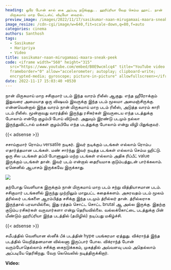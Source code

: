 ```yaml
---
heading: ஒரே போன் கால் கை அப்படி நடுங்குது.. ஹரிப்ரியா வேற செம்ம ஹாட். நான்
  மிருகமாய் மாற லேட்டஸ்ட் வீடியோ வைரல்.
preview_image: /images/2022/11/17/sasikumar-naan-mirugamaai-maara-sneak-peek-1-.jpg
image_resize: /cdn-cgi/image/w=640,fit=scale-down,q=80,f=auto
categories: cinema
authors: Santhosh
tags:
  - Sasikumar
  - Haripriya
  - Video
title: sasikumar-naan-mirugamaai-maara-sneak-peek
code: <iframe width="560" height="315"
  src="https://www.youtube.com/embed/B0E9wcmlcq4" title="YouTube video player"
  frameborder="0" allow="accelerometer; autoplay; clipboard-write;
  encrypted-media; gyroscope; picture-in-picture" allowfullscreen></iframe>
date: 2022-11-17 15:03:40 +0530
---
```



நான் மிருகமாய் மாற சசிகுமார் படம் இந்த வாரம் ரிலீஸ் ஆகுது. எந்த ஹீரோக்கும் இதுவரை அமையாத ஒரு விஷயம் இவருக்கு இந்த படம் மூலமா அமைஞ்சிருக்கு. என்னவென்றால் இந்த வாரம் நான் மிருகமாய் மாற படம் ரிலீஸ், அடுத்த வாரம் காரி படம் ரிலீஸ். மூன்றாவது வாரத்தில் இருந்து ரசிகர்கள் இவருடைய எந்த படத்துக்கு போலாம் என்றே குழம்பி போய் விடுவர். அதுவும் இரண்டு படமும் நல்லா இருந்துவிட்டால் மக்கள் குழம்பியே எந்த படத்துக்கு போலாம் என்று விழி பிதுங்குவர்.

{{< adsense >}}

சசாய்குமார் ரொம்ப versatile நடிகர். இவர் நடிக்கும் படங்கள் எல்லாம் ரொம்ப எதார்த்தமான படங்கள். மண் சார்ந்து இவர் நடித்த படங்கள் எல்லாம் செம்ம ஹிட்டு. ஒரு சில படங்கள் தப்பி போனாலும் மற்ற படங்கள் எல்லாம் அதிக ரிப்பீட் value இருக்கும் படங்கள் தான். இவர் படம் என்றால்  தைரியமாக குடும்பத்துடன் பார்க்கலாம். ஏனெனில் ஆபாசம் இருக்கவே இருக்காது.

![](/images/2022/11/17/sasikumar-naan-mirugamaai-maara-sneak-peek-1-.jpg)

தற்போது வெளியாக இருக்கும் நான் மிருகமாய் மாற படம் சற்று வித்தியாசமான படம். சசிகுமார் படங்களில் இருந்து முற்றிலும் மாறுபட்ட கதைக்களம். அசுரவதம் படம் மூலம் த்ரில்லர் படங்களை ஆரம்பித்த சசிக்கு இந்த படமும் த்ரில்லர் தான். த்ரில்லராக இருந்தால் பரவாயில்லை, இது ரத்தம் சொட்ட சொட்ட brutal ஆ அல்ல இருக்கு. இதற்கு குடும்ப ரசிகர்கள் வருவார்களா என்று தெரியவில்லை. வல்லக்கோட்டை படத்துக்கு பின் மீண்டும் ஹரிப்ரியா இந்த படத்தில் (தமிழில்) நடிப்பது மகிழ்ச்சி.

{{< adsense >}}

சமீபத்தில் வெளியான ஸ்னீக் பீக் படத்தின் hype பயங்கரமா ஏத்துது. விக்ராந்த் இந்த படத்தில் வெறித்தனமான வில்லனா இருப்பார் போல. விக்ராந்த் போன் வரும்போதெல்லாம் சசிக்கு கைநடுக்ககம், முகத்தில் அவ்வளவு பயம் அதெல்லாம் அப்படியே தெரிகிறது. வேற லெவெலில் நடித்திருக்கிறார். 

**V﻿ideo:**